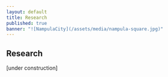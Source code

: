 ```yaml
---
layout: default
title: Research
published: true
banner: "![NampulaCity](/assets/media/nampula-square.jpg)"
---
```


## Research

[under construction]